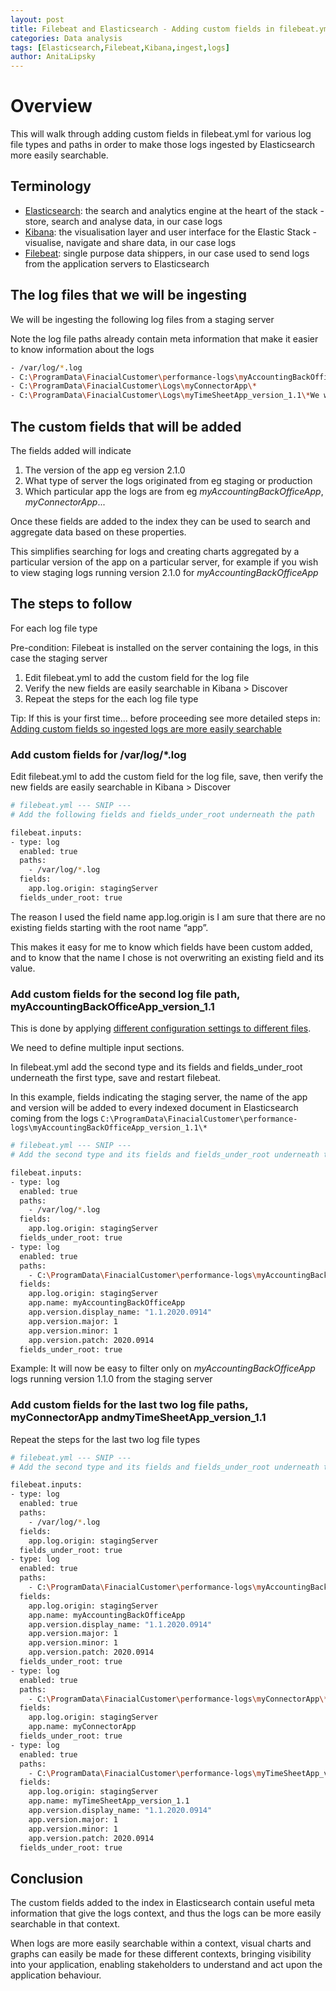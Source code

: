 ```yaml
---
layout: post
title: Filebeat and Elasticsearch - Adding custom fields in filebeat.yml based on log file path
categories: Data analysis
tags: [Elasticsearch,Filebeat,Kibana,ingest,logs]
author: AnitaLipsky 
---
```


# Overview
This will walk through adding custom fields in filebeat.yml for various log file types and paths in order to make those logs ingested by Elasticsearch more easily searchable.

## Terminology
* [Elasticsearch](https://www.elastic.co/elasticsearch/): the search and analytics engine at the heart of the stack - store, search and analyse data, in our case logs
* [Kibana](https://www.elastic.co/kibana): the visualisation layer and user interface for the Elastic Stack - visualise, navigate and share data, in our case logs
* [Filebeat](https://www.elastic.co/beats/filebeat): single purpose data shippers, in our case used to send logs from the application servers to Elasticsearch


## The log files that we will be ingesting


We will be ingesting the following log files from a staging server

Note the log file paths already contain meta information that make it easier to know information about the logs

```bash
- /var/log/*.log
- C:\ProgramData\FinacialCustomer\performance-logs\myAccountingBackOfficeApp_version_1.1\*
- C:\ProgramData\FinacialCustomer\Logs\myConnectorApp\*
- C:\ProgramData\FinacialCustomer\Logs\myTimeSheetApp_version_1.1\*We will be ingesting the following log files from my laptop in order to simplify this blog post.
```

## The custom fields that will be added


The fields added will indicate

1. The version of the app eg version 2.1.0
2. What type of server the logs originated from eg staging or production
3. Which particular app the logs are from eg *myAccountingBackOfficeApp*, *myConnectorApp*...


Once these fields are added to the index they can be used to search and aggregate data based on these properties.

This simplifies searching for logs and creating charts aggregated by a particular version of the app on a particular server, for example if you wish to view staging logs running version 2.1.0 for *myAccountingBackOfficeApp*

## The steps to follow

For each log file type

Pre-condition: Filebeat is installed on the server containing the logs, in this case the staging server
1. Edit filebeat.yml to add the custom field for the log file
2. Verify the new fields are easily searchable in Kibana > Discover
3. Repeat the steps for the each log file type


Tip: If this is your first time... before proceeding see more detailed steps in: [Adding custom fields so ingested logs are more easily searchable](https://blog.sysco.no/data/analysis/Filebeat-and-Elasticsearch-adding-custom-fields/)

### Add custom fields for /var/log/*.log

Edit filebeat.yml to add the custom field for the log file, save, then verify the new fields are easily searchable in Kibana > Discover


```bash
# filebeat.yml --- SNIP ---
# Add the following fields and fields_under_root underneath the path

filebeat.inputs:
- type: log
  enabled: true
  paths:
    - /var/log/*.log
  fields:
    app.log.origin: stagingServer
  fields_under_root: true
```

The reason I used the field name app.log.origin is I am sure that there are no existing fields starting with the root name “app”.

This makes it easy for me to know which fields have been custom added, and to know that the name I chose is not overwriting an existing field and its value.


### Add custom fields for the second log file path, myAccountingBackOfficeApp_version_1.1

This is done by applying [different configuration settings to different files](https://www.elastic.co/guide/en/beats/filebeat/current/filebeat-input-log.html#filebeat-input-log).

We need to define multiple input sections.

In filebeat.yml add the second type and its fields and fields_under_root underneath the first type, save and restart filebeat.

In this example, fields indicating the staging server, the name of the app and version will be added to every indexed document in Elasticsearch coming from the logs ```C:\ProgramData\FinacialCustomer\performance-logs\myAccountingBackOfficeApp_version_1.1\*```


```bash
# filebeat.yml --- SNIP ---
# Add the second type and its fields and fields_under_root underneath the first type

filebeat.inputs:
- type: log
  enabled: true
  paths:
    - /var/log/*.log
  fields:
    app.log.origin: stagingServer
  fields_under_root: true
- type: log
  enabled: true
  paths:
    - C:\ProgramData\FinacialCustomer\performance-logs\myAccountingBackOfficeApp_version_1.1\*
  fields:
    app.log.origin: stagingServer
    app.name: myAccountingBackOfficeApp
    app.version.display_name: "1.1.2020.0914"
    app.version.major: 1
    app.version.minor: 1
    app.version.patch: 2020.0914
  fields_under_root: true
```

Example: It will now be easy to filter only on *myAccountingBackOfficeApp* logs running version 1.1.0 from the staging server


### Add custom fields for the last two log file paths, myConnectorApp andmyTimeSheetApp_version_1.1


Repeat the steps for the last two log file types


```bash
# filebeat.yml --- SNIP ---
# Add the second type and its fields and fields_under_root underneath the first type

filebeat.inputs:
- type: log
  enabled: true
  paths:
    - /var/log/*.log
  fields:
    app.log.origin: stagingServer
  fields_under_root: true
- type: log
  enabled: true
  paths:
    - C:\ProgramData\FinacialCustomer\performance-logs\myAccountingBackOfficeApp_version_1.1\*
  fields:
    app.log.origin: stagingServer
    app.name: myAccountingBackOfficeApp
    app.version.display_name: "1.1.2020.0914"
    app.version.major: 1
    app.version.minor: 1
    app.version.patch: 2020.0914
  fields_under_root: true
- type: log
  enabled: true
  paths:
    - C:\ProgramData\FinacialCustomer\performance-logs\myConnectorApp\*
  fields:
    app.log.origin: stagingServer
    app.name: myConnectorApp
  fields_under_root: true
- type: log
  enabled: true
  paths:
    - C:\ProgramData\FinacialCustomer\performance-logs\myTimeSheetApp_version_1.1\*
  fields:
    app.log.origin: stagingServer
    app.name: myTimeSheetApp_version_1.1
    app.version.display_name: "1.1.2020.0914"
    app.version.major: 1
    app.version.minor: 1
    app.version.patch: 2020.0914
  fields_under_root: true
```

## Conclusion

The custom fields added to the index in Elasticsearch contain useful meta information that give the logs context, and thus the logs can be more easily searchable in that context.

When logs are more easily searchable within a context, visual charts and graphs can easily be made for these different contexts, bringing visibility into your application, enabling stakeholders to understand and act upon the application behaviour.
